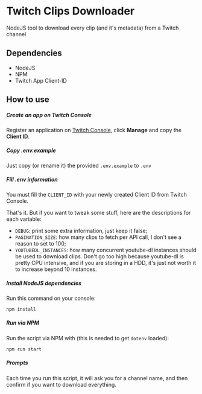 # Twitch Clips Downloader
NodeJS tool to download every clip (and it's metadata) from a Twitch channel

## Dependencies
  - NodeJS
  - NPM
  - Twitch App Client-ID
  
## How to use

##### Create an app on Twitch Console

Register an application on [Twitch Console](https://dev.twitch.tv/console/apps), click **Manage** and copy the **Client ID**.

##### Copy .env.example

Just copy (or rename it) the provided `.env.example` to `.env`


##### Fill .env information

You must fill the `CLIENT_ID` with your newly created Client ID from Twitch Console.

That's it. But if you want to tweak some stuff, here are the descriptions for each variable:

  - `DEBUG`: print some extra information, just keep it false;
  - `PAGINATION_SIZE`: how many clips to fetch per API call, I don't see a reason to set to 100;
  - `YOUTUBEDL_INSTANCES`: how many concurrent youtube-dl instances should be used to download clips. Don't go too high because youtube-dl is pretty CPU intensive, and if you are storing in a HDD, it's just not worth it to increase beyond 10 instances.

##### Install NodeJS dependencies

Run this command on your console:
```bash
npm install
```


##### Run via NPM

Run the script via NPM with (this is needed to get `dotenv` loaded):
```bash
npm run start
```

##### Prompts

Each time you run this script, it will ask you for a channel name, and then confirm if you want to download everything.
